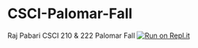 # CSCI-Palomar-Fall
Raj Pabari CSCI 210 &amp; 222 Palomar Fall
[![Run on Repl.it](https://repl.it/badge/github/rpabari2020/CSCI-Palomar-Fall)](https://repl.it/github/rpabari2020/CSCI-Palomar-Fall)